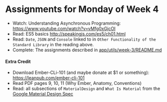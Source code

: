 # Assignments for Monday of Week 4

- Watch: Understanding Asynchronous Programming: https://www.youtube.com/watch?v=vMfg0xGjcOI
- Read: ES5 basics http://speakingjs.com/es5/ch01.html
- Read: `Date`, `JSON` and `Console` linked to in `Other Functionality of the Standard Library` in
 the reading above.
- Complete: The assignments described in [app/utils/week-3/README.md](../app/utils/week-3/README.md)

#### Extra Credit

- Download Ember-CLi-101 (and maybe donate at $1 or something): https://leanpub.com/ember-cli-101
- Read PDF pages 9, 10, 11 (Why Ember, Anatomy, Conventions)
- Read: all subsections of `MaterialDesign` and `What Is Material` from the
  [Google Material Design Spec](https://www.google.com/design/spec/material-design/introduction.html)
